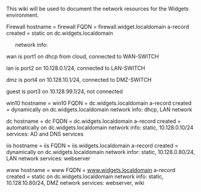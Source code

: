 This wiki will be used to document the network resources for the Widgets environment.

<html>
<body>

Firewall 
hostname = firewall 
FQDN = firewall.widget.localdomain a-record created = static on dc.widgets.localdomain 
  <p>&nbsp&nbsp&nbsp&nbsp&nbsp       network info: &nbsp&nbsp&nbsp&nbsp&nbsp&nbsp&nbsp&nbsp</p>
  <p> wan is port1 on dhcp from cloud, connected to WAN-SWITCH </p> 
  <p> lan is port2 on 10.128.0.1/24, connected to LAN-SWITCH </p>  
  <p> dmz is port4 on 10.128.10.1/24, connected to DMZ-SWITCH </p> 
  <p> guest is port3 on 10.128.99.1/24,  not connected </p>


win10 hostname = win10 FQDN = dc.widgets.localdomain a-record created = dynamically on dc.widgets.localdomain network info: dhcp, LAN network

dc hostname = dc FQDN = dc.widgets.localdomain a-record created = automatically on dc.widgets.localdomain network info: static, 10.128.0.10/24 services: AD and DNS services

iis hostname = iis FQDN = iis.widgets.localdomain a-record created = dynamically on dc.widgets.localdomain network infor: static, 10.128.0.80/24, LAN network services: webserver

www hostname = www FQDN = www.widgets.localdomain a-record created = static on dc.widgets.localdomain network info: static, 10.128.10.80/24, DMZ network services: webserver, wiki
</html>
<body>
